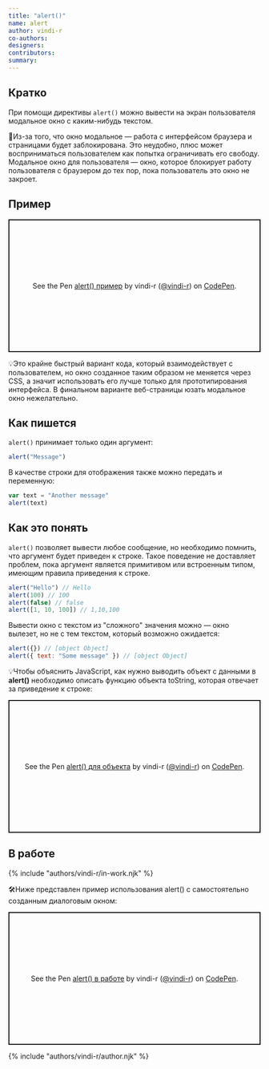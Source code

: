 ```yaml
---
title: "alert()"
name: alert
author: vindi-r
co-authors:
designers:
contributors:
summary:
---
```


## Кратко

При помощи директивы `alert()` можно вывести на экран пользователя модальное окно с каким-нибудь текстом.

🤖Из-за того, что окно модальное — работа с интерфейсом браузера и страницами будет заблокирована. Это неудобно, плюс может восприниматься пользователем как попытка ограничивать его свободу. Модальное окно для пользователя — окно, которое блокирует работу пользователя с браузером до тех пор, пока пользователь это окно не закроет.

## Пример

<p class="codepen" data-height="265" data-theme-id="light" data-default-tab="html,result" data-user="vindi-r" data-slug-hash="qvVgoW" style="height: 265px; box-sizing: border-box; display: flex; align-items: center; justify-content: center; border: 2px solid; margin: 1em 0; padding: 1em;" data-pen-title="alert() пример">
  <span>See the Pen <a href="https://codepen.io/vindi-r/pen/qvVgoW">
  alert() пример</a> by vindi-r (<a href="https://codepen.io/vindi-r">@vindi-r</a>)
  on <a href="https://codepen.io">CodePen</a>.</span>
</p>

💡Это крайне быстрый вариант кода, который взаимодействует с пользователем, но окно созданное таким образом не меняется через CSS, а значит использовать его лучше только для прототипирования интерфейса. В финальном варианте веб-страницы юзать модальное окно нежелательно.

## Как пишется

`alert()` принимает только один аргумент:

```jsx
alert("Message")
```

В качестве строки для отображения также можно передать и переменную:

```jsx
var text = "Another message"
alert(text)
```

## Как это понять

`alert()` позволяет вывести любое сообщение, но необходимо помнить, что аргумент будет приведен к строке. Такое поведение не доставляет проблем, пока аргумент является примитивом или встроенным типом, имеющим правила приведения к строке.

```jsx
alert("Hello") // Hello
alert(100) // 100
alert(false) // false
alert([1, 10, 100]) // 1,10,100
```

Вывести окно с текстом из "сложного" значения можно — окно вылезет, но не с тем текстом, который возможно ожидается:

```jsx
alert({}) // [object Object]
alert({ text: "Some message" }) // [object Object]
```

💡Чтобы объяснить JavaScript, как нужно выводить объект с данными в **alert()** необходимо описать функцию объекта toString, которая отвечает за приведение к строке:

<p class="codepen" data-height="265" data-theme-id="light" data-default-tab="js,result" data-user="vindi-r" data-slug-hash="YgEgzN" style="height: 265px; box-sizing: border-box; display: flex; align-items: center; justify-content: center; border: 2px solid; margin: 1em 0; padding: 1em;" data-pen-title="alert() для объекта">
  <span>See the Pen <a href="https://codepen.io/vindi-r/pen/YgEgzN">
  alert() для объекта</a> by vindi-r (<a href="https://codepen.io/vindi-r">@vindi-r</a>)
  on <a href="https://codepen.io">CodePen</a>.</span>
</p>

## В работе

{% include "authors/vindi-r/in-work.njk" %}

🛠Ниже представлен пример использования alert() с самостоятельно созданным диалоговым окном:

<p class="codepen" data-height="265" data-theme-id="light" data-default-tab="js,result" data-user="vindi-r" data-slug-hash="VRrRVy" style="height: 265px; box-sizing: border-box; display: flex; align-items: center; justify-content: center; border: 2px solid; margin: 1em 0; padding: 1em;" data-pen-title="alert() в работе">
  <span>See the Pen <a href="https://codepen.io/vindi-r/pen/VRrRVy">
  alert() в работе</a> by vindi-r (<a href="https://codepen.io/vindi-r">@vindi-r</a>)
  on <a href="https://codepen.io">CodePen</a>.</span>
</p>
<script async src="https://static.codepen.io/assets/embed/ei.js"></script>

{% include "authors/vindi-r/author.njk" %}
